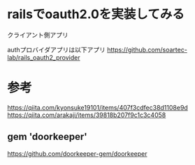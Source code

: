 # railsでoauth2.0を実装してみる
クライアント側アプリ

authプロバイダアプリは以下アプリ
https://github.com/soartec-lab/rails_oauth2_provider

# 参考
https://qiita.com/kyonsuke19101/items/407f3cdfec38d1108e9d
https://qiita.com/arakaji/items/39818b207f9c1c3c4058

## gem 'doorkeeper'

https://github.com/doorkeeper-gem/doorkeeper
